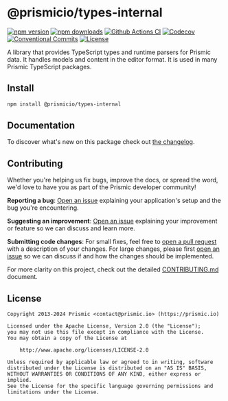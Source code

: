 # @prismicio/types-internal

[![npm version][npm-version-src]][npm-version-href]
[![npm downloads][npm-downloads-src]][npm-downloads-href]
[![Github Actions CI][github-actions-ci-src]][github-actions-ci-href]
[![Codecov][codecov-src]][codecov-href]
[![Conventional Commits][conventional-commits-src]][conventional-commits-href]
[![License][license-src]][license-href]

A library that provides TypeScript types and runtime parsers for Prismic data. It handles models and content in the editor format. It is used in many Prismic TypeScript packages.

## Install

```bash
npm install @prismicio/types-internal
```

## Documentation

To discover what's new on this package check out [the changelog][changelog].

## Contributing

Whether you're helping us fix bugs, improve the docs, or spread the word, we'd love to have you as part of the Prismic developer community!

**Reporting a bug**: [Open an issue][repo-bug-report] explaining your application's setup and the bug you're encountering.

**Suggesting an improvement**: [Open an issue][repo-feature-request] explaining your improvement or feature so we can discuss and learn more.

**Submitting code changes**: For small fixes, feel free to [open a pull request][repo-pull-requests] with a description of your changes. For large changes, please first [open an issue][repo-feature-request] so we can discuss if and how the changes should be implemented.

For more clarity on this project, check out the detailed [CONTRIBUTING.md][contributing] document.

## License

```
Copyright 2013-2024 Prismic <contact@prismic.io> (https://prismic.io)

Licensed under the Apache License, Version 2.0 (the "License");
you may not use this file except in compliance with the License.
You may obtain a copy of the License at

    http://www.apache.org/licenses/LICENSE-2.0

Unless required by applicable law or agreed to in writing, software
distributed under the License is distributed on an "AS IS" BASIS,
WITHOUT WARRANTIES OR CONDITIONS OF ANY KIND, either express or implied.
See the License for the specific language governing permissions and
limitations under the License.
```

<!-- Links -->

[prismic]: https://prismic.io

<!-- TODO: Replace link with a more useful one if available -->

[prismic-docs]: https://prismic.io/docs
[changelog]: ./CHANGELOG.md
[contributing]: ./CONTRIBUTING.md

<!-- TODO: Replace link with a more useful one if available -->

[forum-question]: https://community.prismic.io
[repo-bug-report]: https://github.com/prismicio/@prismicio/types-internal/issues/new?assignees=&labels=bug&template=bug_report.md&title=
[repo-feature-request]: https://github.com/prismicio/@prismicio/types-internal/issues/new?assignees=&labels=enhancement&template=feature_request.md&title=
[repo-pull-requests]: https://github.com/prismicio/@prismicio/types-internal/pulls

<!-- Badges -->

[npm-version-src]: https://img.shields.io/npm/v/@prismicio/types-internal/latest.svg
[npm-version-href]: https://npmjs.com/package/@prismicio/types-internal
[npm-downloads-src]: https://img.shields.io/npm/dm/@prismicio/types-internal.svg
[npm-downloads-href]: https://npmjs.com/package/@prismicio/types-internal
[github-actions-ci-src]: https://github.com/prismicio/prismic-types-internal/workflows/ci/badge.svg
[github-actions-ci-href]: https://github.com/prismicio/prismic-types-internal/actions?query=workflow%3Aci
[codecov-src]: https://img.shields.io/codecov/c/github/prismicio/@prismicio/types-internal.svg
[codecov-href]: https://codecov.io/gh/prismicio/@prismicio/types-internal
[conventional-commits-src]: https://img.shields.io/badge/Conventional%20Commits-1.0.0-yellow.svg
[conventional-commits-href]: https://conventionalcommits.org
[license-src]: https://img.shields.io/npm/l/@prismicio/types-internal.svg
[license-href]: https://npmjs.com/package/@prismicio/types-internal
